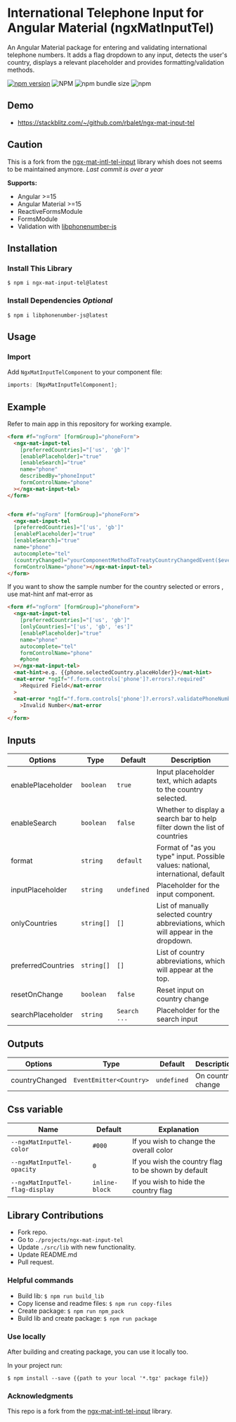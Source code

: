 # International Telephone Input for Angular Material (ngxMatInputTel)
An Angular Material package for entering and validating international telephone numbers. It adds a flag dropdown to any input, detects the user's country, displays a relevant placeholder and provides formatting/validation methods.

[![npm version](https://img.shields.io/npm/v/ngx-mat-input-tel.svg)](https://www.npmjs.com/package/ngx-mat-input-tel)
![NPM](https://img.shields.io/npm/l/ngx-mat-input-tel)
![npm bundle size](https://img.shields.io/bundlephobia/min/ngx-mat-input-tel)
![npm](https://img.shields.io/npm/dm/ngx-mat-input-tel)

## Demo
- https://stackblitz.com/~/github.com/rbalet/ngx-mat-input-tel

## Caution
This is a fork from the [ngx-mat-intl-tel-input](https://github.com/tanansatpal/ngx-mat-intl-tel-input) library whish does not seems to be maintained anymore. _Last commit is over a year_

**Supports:**

- Angular >=15
- Angular Material >=15
- ReactiveFormsModule
- FormsModule
- Validation with [libphonenumber-js](https://github.com/catamphetamine/libphonenumber-js)

## Installation

### Install This Library

`$ npm i ngx-mat-input-tel@latest`

### Install Dependencies _Optional_

`$ npm i libphonenumber-js@latest`

## Usage

### Import

Add `NgxMatInputTelComponent` to your component file:

```ts
imports: [NgxMatInputTelComponent];
```

## Example

Refer to main app in this repository for working example.

```html
<form #f="ngForm" [formGroup]="phoneForm">
  <ngx-mat-input-tel
    [preferredCountries]="['us', 'gb']"
    [enablePlaceholder]="true"
    [enableSearch]="true"
    name="phone"
    describedBy="phoneInput"
    formControlName="phone"
  ></ngx-mat-input-tel>
</form>
```

```html

<form #f="ngForm" [formGroup]="phoneForm">
  <ngx-mat-input-tel
  [preferredCountries]="['us', 'gb']"
  [enablePlaceholder]="true"
  [enableSearch]="true"
  name="phone"
  autocomplete="tel"
  (countryChanged)="yourComponentMethodToTreatyCountryChangedEvent($event)" // $event is a instance of current select Country
  formControlName="phone"></ngx-mat-input-tel>
</form>

```

If you want to show the sample number for the country selected or errors , use mat-hint anf mat-error as

```html
<form #f="ngForm" [formGroup]="phoneForm">
  <ngx-mat-input-tel
    [preferredCountries]="['us', 'gb']"
    [onlyCountries]="['us', 'gb', 'es']"
    [enablePlaceholder]="true"
    name="phone"
    autocomplete="tel"
    formControlName="phone"
    #phone
  ></ngx-mat-input-tel>
  <mat-hint>e.g. {{phone.selectedCountry.placeHolder}}</mat-hint>
  <mat-error *ngIf="f.form.controls['phone']?.errors?.required"
    >Required Field</mat-error
  >
  <mat-error *ngIf="f.form.controls['phone']?.errors?.validatePhoneNumber"
    >Invalid Number</mat-error
  >
</form>
```

## Inputs

| Options            | Type       | Default      | Description                                                                         |
| ------------------ | ---------- | ------------ | ----------------------------------------------------------------------------------- |
| enablePlaceholder  | `boolean`  | `true`       | Input placeholder text, which adapts to the country selected.                       |
| enableSearch       | `boolean`  | `false`      | Whether to display a search bar to help filter down the list of countries           |
| format             | `string`   | `default`    | Format of "as you type" input. Possible values: national, international, default    |
| inputPlaceholder   | `string`   | `undefined`  | Placeholder for the input component.                                                |
| onlyCountries      | `string[]` | `[]`         | List of manually selected country abbreviations, which will appear in the dropdown. |
| preferredCountries | `string[]` | `[]`         | List of country abbreviations, which will appear at the top.                        |
| resetOnChange      | `boolean`  | `false`      | Reset input on country change                                                       |
| searchPlaceholder  | `string`   | `Search ...` | Placeholder for the search input                                                    |


## Outputs
| Options        | Type                    | Default     | Description       |
| -------------- | ----------------------- | ----------- | ----------------- |
| countryChanged | `EventEmitter<Country>` | `undefined` | On country change |

## Css variable
| Name                            | Default        | Explanation                                         |
| ------------------------------- | -------------- | --------------------------------------------------- |
| `--ngxMatInputTel-color`        | `#000`         | If you wish to change the overall color             |
| `--ngxMatInputTel-opacity`      | `0`            | If you wish the country flag to be shown by default |
| `--ngxMatInputTel-flag-display` | `inline-block` | If you wish to hide the country flag                |

## Library Contributions

- Fork repo.
- Go to `./projects/ngx-mat-input-tel`
- Update `./src/lib` with new functionality.
- Update README.md
- Pull request.

### Helpful commands

- Build lib: `$ npm run build_lib`
- Copy license and readme files: `$ npm run copy-files`
- Create package: `$ npm run npm_pack`
- Build lib and create package: `$ npm run package`

### Use locally

After building and creating package, you can use it locally too.

In your project run:

`$ npm install --save {{path to your local '*.tgz' package file}}`

### Acknowledgments
This repo is a fork from the [ngx-mat-intl-tel-input](https://github.com/tanansatpal/ngx-mat-intl-tel-input) library.
